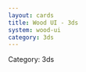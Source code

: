 ```yaml
---
layout: cards
title: Wood UI - 3ds
system: wood-ui
category: 3ds
---
```

<div class="alert alert-secondary mb-4"><span class="i18n innerHTML-category">Category: </span><span class="i18n innerHTML-cat-3ds">3ds</span></div>
